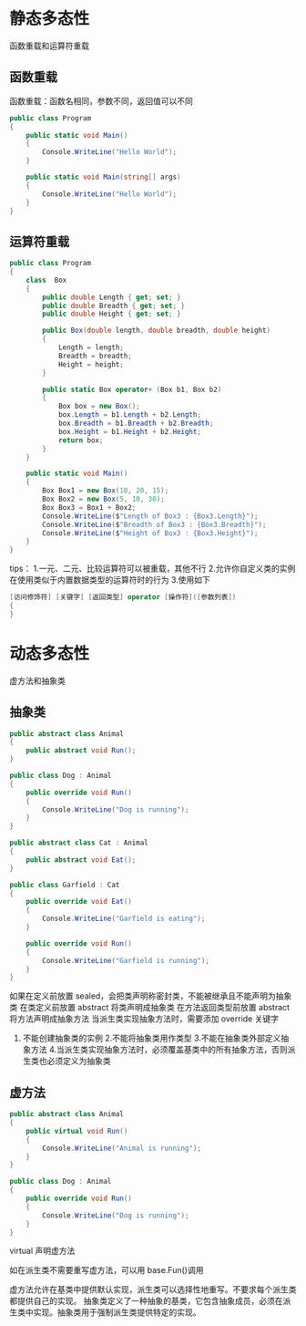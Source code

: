# 静态多态性

函数重载和运算符重载

## 函数重载

函数重载：函数名相同，参数不同，返回值可以不同

```C#
public class Program
{
    public static void Main()
    {
        Console.WriteLine("Hello World");
    }

    public static void Main(string[] args)
    {
        Console.WriteLine("Hello World");
    }
}
```

## 运算符重载

```C#
public class Program
{
    class  Box
    {
        public double Length { get; set; }
        public double Breadth { get; set; }
        public double Height { get; set; }

        public Box(double length, double breadth, double height)
        {
            Length = length;
            Breadth = breadth;
            Height = height;
        }

        public static Box operator+ (Box b1, Box b2)
        {
            Box box = new Box();
            box.Length = b1.Length + b2.Length;
            box.Breadth = b1.Breadth + b2.Breadth;
            box.Height = b1.Height + b2.Height;
            return box;
        }
    }

    public static void Main()
    {
        Box Box1 = new Box(10, 20, 15);
        Box Box2 = new Box(5, 10, 30);
        Box Box3 = Box1 + Box2;
        Console.WriteLine($"Length of Box3 : {Box3.Length}");
        Console.WriteLine($"Breadth of Box3 : {Box3.Breadth}");
        Console.WriteLine($"Height of Box3 : {Box3.Height}");
    }
}
```

tips： 1.一元、二元、比较运算符可以被重载，其他不行 2.允许你自定义类的实例在使用类似于内置数据类型的运算符时的行为 3.使用如下

```C#
[访问修饰符] [关键字] [返回类型] operator [操作符]([参数列表])
{
}
```

# 动态多态性

虚方法和抽象类

## 抽象类

```C#
public abstract class Animal
{
    public abstract void Run();
}

public class Dog : Animal
{
    public override void Run()
    {
        Console.WriteLine("Dog is running");
    }
}

public abstract class Cat : Animal
{
    public abstract void Eat();
}

public class Garfield : Cat
{
    public override void Eat()
    {
        Console.WriteLine("Garfield is eating");
    }

    public override void Run()
    {
        Console.WriteLine("Garfield is running");
    }
}
```

如果在定义前放置 sealed，会把类声明称密封类，不能被继承且不能声明为抽象类
在类定义前放置 abstract 将类声明成抽象类
在方法返回类型前放置 abstract 将方法声明成抽象方法
当派生类实现抽象方法时，需要添加 override 关键字

1. 不能创建抽象类的实例 2.不能将抽象类用作类型 3.不能在抽象类外部定义抽象方法 4.当派生类实现抽象方法时，必须覆盖基类中的所有抽象方法，否则派生类也必须定义为抽象类

## 虚方法

```C#
public abstract class Animal
{
    public virtual void Run()
    {
        Console.WriteLine("Animal is running");
    }
}

public class Dog : Animal
{
    public override void Run()
    {
        Console.WriteLine("Dog is running");
    }
}
```

virtual 声明虚方法

如在派生类不需要重写虚方法，可以用 base.Fun()调用

虚方法允许在基类中提供默认实现，派生类可以选择性地重写。不要求每个派生类都提供自己的实现。
抽象类定义了一种抽象的基类，它包含抽象成员，必须在派生类中实现。抽象类用于强制派生类提供特定的实现。

